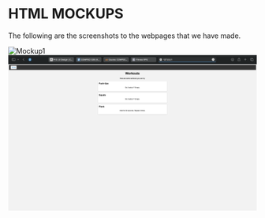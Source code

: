 # HTML MOCKUPS



The following are the screenshots to the webpages that we have made. 

![Mockup1](website1.PNG)
![Mockup 2](mockup2.PNG)
